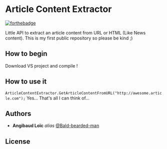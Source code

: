 # Article Content Extractor

[![forthebadge](http://forthebadge.com/images/badges/built-with-love.svg)](http://forthebadge.com)

Little API to extract an article content from URL or HTML (Like News content).
This is my first public repository so please be kind ;)

## How to begin

Download VS project and compile !

## How to use it

`ArticleContentExtractor.GetArticleContentFromURL("http://awesome.article.com");`
Yes... That's all I can think of...

## Authors

* **Angibaud Loïc** _alias_ [@Bald-bearded-man](https://github.com/Bald-bearded-man)

## License

